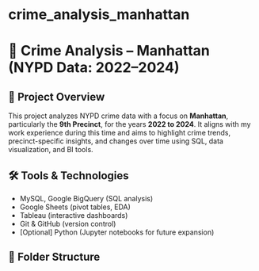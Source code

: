 # crime_analysis_manhattan

# 🚓 Crime Analysis – Manhattan (NYPD Data: 2022–2024)

## 📌 Project Overview

This project analyzes NYPD crime data with a focus on **Manhattan**, particularly the **9th Precinct**, for the years **2022 to 2024**. It aligns with my work experience during this time and aims to highlight crime trends, precinct-specific insights, and changes over time using SQL, data visualization, and BI tools.

## 🛠 Tools & Technologies
- MySQL, Google BigQuery (SQL analysis)
- Google Sheets (pivot tables, EDA)
- Tableau (interactive dashboards)
- Git & GitHub (version control)
- [Optional] Python (Jupyter notebooks for future expansion)

## 📁 Folder Structure


